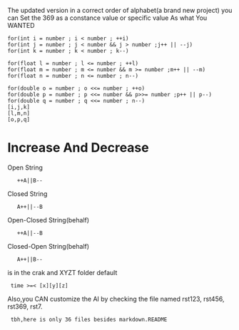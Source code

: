 The updated version in a correct order of alphabet(a brand new project)
you can Set the 
369 as a constance value or specific value As what You WANTED
    
    for(int i = number ; i < number ; ++i)
    for(int j = number ; j < number && j > number ;j++ || --j)
    for(int k = number ; k < number ; k--)

    for(float l = number ; l <= number ; ++l)
    for(float m = number ; m <= number && m >= number ;m++ || --m)
    for(float n = number ; n <= number ; n--)

    for(double o = number ; o <<= number ; ++o)
    for(double p = number ; p <<= number && p>>= number ;p++ || p--)
    for(double q = number ; q <<= number ; n--)
    [i,j,k]
    [l,m,n]
    [o,p,q]
# Increase And Decrease
Open String

       ++A||B--
Closed String 

       A++||--B
Open-Closed String(behalf)

       ++A||--B
Closed-Open String(behalf)

       A++||B--
 is in the crak and XYZT folder
default 
     
     time >=< [x][y][z]
Also,you CAN customize the AI by checking the file named rst123, rst456, rst369, rst7.

     tbh,here is only 36 files besides markdown.README 
      
